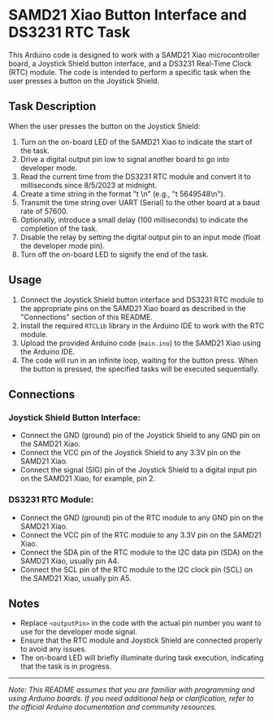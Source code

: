 # SAMD21 Xiao Button Interface and DS3231 RTC Task

This Arduino code is designed to work with a SAMD21 Xiao microcontroller board, a Joystick Shield button interface, and a DS3231 Real-Time Clock (RTC) module. The code is intended to perform a specific task when the user presses a button on the Joystick Shield.

## Task Description

When the user presses the button on the Joystick Shield:

1. Turn on the on-board LED of the SAMD21 Xiao to indicate the start of the task.
2. Drive a digital output pin low to signal another board to go into developer mode.
3. Read the current time from the DS3231 RTC module and convert it to milliseconds since 8/5/2023 at midnight.
4. Create a time string in the format "t <milliseconds>\n" (e.g., "t 5649548\n").
5. Transmit the time string over UART (Serial) to the other board at a baud rate of 57600.
6. Optionally, introduce a small delay (100 milliseconds) to indicate the completion of the task.
7. Disable the relay by setting the digital output pin to an input mode (float the developer mode pin).
8. Turn off the on-board LED to signify the end of the task.

## Usage

1. Connect the Joystick Shield button interface and DS3231 RTC module to the appropriate pins on the SAMD21 Xiao board as described in the "Connections" section of this README.
2. Install the required `RTCLib` library in the Arduino IDE to work with the RTC module.
3. Upload the provided Arduino code (`main.ino`) to the SAMD21 Xiao using the Arduino IDE.
4. The code will run in an infinite loop, waiting for the button press. When the button is pressed, the specified tasks will be executed sequentially.

## Connections

### Joystick Shield Button Interface:

- Connect the GND (ground) pin of the Joystick Shield to any GND pin on the SAMD21 Xiao.
- Connect the VCC pin of the Joystick Shield to any 3.3V pin on the SAMD21 Xiao.
- Connect the signal (SIG) pin of the Joystick Shield to a digital input pin on the SAMD21 Xiao, for example, pin 2.

### DS3231 RTC Module:

- Connect the GND (ground) pin of the RTC module to any GND pin on the SAMD21 Xiao.
- Connect the VCC pin of the RTC module to any 3.3V pin on the SAMD21 Xiao.
- Connect the SDA pin of the RTC module to the I2C data pin (SDA) on the SAMD21 Xiao, usually pin A4.
- Connect the SCL pin of the RTC module to the I2C clock pin (SCL) on the SAMD21 Xiao, usually pin A5.

## Notes

- Replace `<outputPin>` in the code with the actual pin number you want to use for the developer mode signal.
- Ensure that the RTC module and Joystick Shield are connected properly to avoid any issues.
- The on-board LED will briefly illuminate during task execution, indicating that the task is in progress.

---
*Note: This README assumes that you are familiar with programming and using Arduino boards. If you need additional help or clarification, refer to the official Arduino documentation and community resources.*
